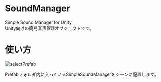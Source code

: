 # SoundManager
Simple Sound Manager for Unity  
Unity向けの簡易音声管理オブジェクトです。
# 使い方
![selectPrefab](https://github.com/ryosanhin/SoundManager/assets/90621212/9306d811-2db4-4944-bd76-95d76b560295)
<!--<img width="181" alt="selectPrefab" src="">-->  
Prefabフォルダ内に入っているSimpleSoundManagerをシーンに配置します。
